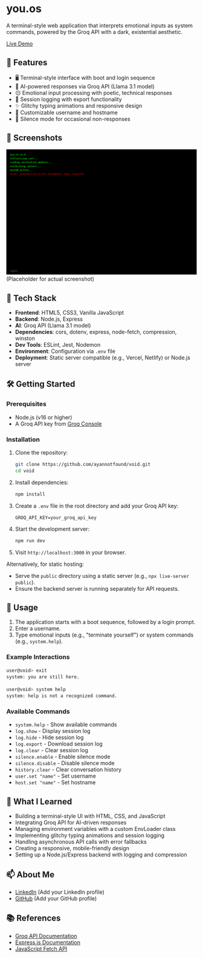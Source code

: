 # you.os

A terminal-style web application that interprets emotional inputs as system commands, powered by the Groq API with a dark, existential aesthetic.

[Live Demo](https://void-7zy3.onrender.com)

## 🚀 Features

- 🖥️ Terminal-style interface with boot and login sequence
- 🤖 AI-powered responses via Groq API (Llama 3.1 model)
- 😔 Emotional input processing with poetic, technical responses
- 📜 Session logging with export functionality
- ✨ Glitchy typing animations and responsive design
- 🔧 Customizable username and hostname
- 🤫 Silence mode for occasional non-responses

## 📸 Screenshots

![Boot Sequence](screenshots/preview1.png) (Placeholder for actual screenshot)

## 🧩 Tech Stack

- **Frontend**: HTML5, CSS3, Vanilla JavaScript
- **Backend**: Node.js, Express
- **AI**: Groq API (Llama 3.1 model)
- **Dependencies**: cors, dotenv, express, node-fetch, compression, winston
- **Dev Tools**: ESLint, Jest, Nodemon
- **Environment**: Configuration via `.env` file
- **Deployment**: Static server compatible (e.g., Vercel, Netlify) or Node.js server

## 🛠️ Getting Started

### Prerequisites
- Node.js (v16 or higher)
- A Groq API key from [Groq Console](https://console.groq.com)

### Installation

1. Clone the repository:
   ```bash
   git clone https://github.com/ayannotfound/void.git
   cd void
   ```

2. Install dependencies:
   ```bash
   npm install
   ```

3. Create a `.env` file in the root directory and add your Groq API key:
   ```env
   GROQ_API_KEY=your_groq_api_key
   ```

4. Start the development server:
   ```bash
   npm run dev
   ```

5. Visit `http://localhost:3000` in your browser.

Alternatively, for static hosting:
- Serve the `public` directory using a static server (e.g., `npx live-server public`).
- Ensure the backend server is running separately for API requests.

## 📖 Usage

1. The application starts with a boot sequence, followed by a login prompt.
2. Enter a username.
3. Type emotional inputs (e.g., "terminate yourself") or system commands (e.g., `system.help`).

### Example Interactions
```bash
user@void> exit
system: you are still here.

user@void> system help
system: help is not a recognized command.
```

### Available Commands
- `system.help` - Show available commands
- `log.show` - Display session log
- `log.hide` - Hide session log
- `log.export` - Download session log
- `log.clear` - Clear session log
- `silence.enable` - Enable silence mode
- `silence.disable` - Disable silence mode
- `history.clear` - Clear conversation history
- `user.set "name"` - Set username
- `host.set "name"` - Set hostname

## 🧠 What I Learned

- Building a terminal-style UI with HTML, CSS, and JavaScript
- Integrating Groq API for AI-driven responses
- Managing environment variables with a custom EnvLoader class
- Implementing glitchy typing animations and session logging
- Handling asynchronous API calls with error fallbacks
- Creating a responsive, mobile-friendly design
- Setting up a Node.js/Express backend with logging and compression

## 📫 About Me

- [LinkedIn](https://www.linkedin.com/in/ayush-anand-420590306/) (Add your LinkedIn profile)
- [GitHub](https://github.com/ayannotfound) (Add your GitHub profile)

## 📚 References

- [Groq API Documentation](https://console.groq.com/docs)
- [Express.js Documentation](https://expressjs.com)
- [JavaScript Fetch API](https://developer.mozilla.org/en-US/docs/Web/API/Fetch_API)